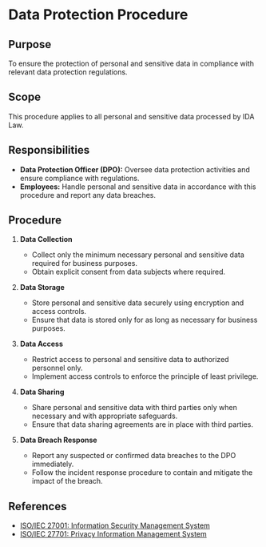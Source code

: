 # Data Protection Procedure

## Purpose
To ensure the protection of personal and sensitive data in compliance with relevant data protection regulations.

## Scope
This procedure applies to all personal and sensitive data processed by IDA Law.

## Responsibilities
- **Data Protection Officer (DPO):** Oversee data protection activities and ensure compliance with regulations.
- **Employees:** Handle personal and sensitive data in accordance with this procedure and report any data breaches.

## Procedure
1. **Data Collection**
   - Collect only the minimum necessary personal and sensitive data required for business purposes.
   - Obtain explicit consent from data subjects where required.

2. **Data Storage**
   - Store personal and sensitive data securely using encryption and access controls.
   - Ensure that data is stored only for as long as necessary for business purposes.

3. **Data Access**
   - Restrict access to personal and sensitive data to authorized personnel only.
   - Implement access controls to enforce the principle of least privilege.

4. **Data Sharing**
   - Share personal and sensitive data with third parties only when necessary and with appropriate safeguards.
   - Ensure that data sharing agreements are in place with third parties.

5. **Data Breach Response**
   - Report any suspected or confirmed data breaches to the DPO immediately.
   - Follow the incident response procedure to contain and mitigate the impact of the breach.

## References
- [ISO/IEC 27001: Information Security Management System](https://www.iso.org/isoiec-27001-information-security.html)
- [ISO/IEC 27701: Privacy Information Management System](https://www.iso.org/isoiec-27701-privacy-information.html)
